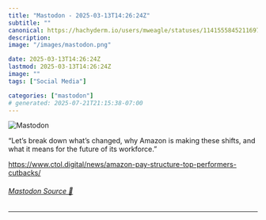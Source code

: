 ```yaml
---
title: "Mastodon - 2025-03-13T14:26:24Z"
subtitle: ""
canonical: https://hachyderm.io/users/mweagle/statuses/114155584521169700
description:
image: "/images/mastodon.png"

date: 2025-03-13T14:26:24Z
lastmod: 2025-03-13T14:26:24Z
image: ""
tags: ["Social Media"]

categories: ["mastodon"]
# generated: 2025-07-21T21:15:38-07:00
---
```

![Mastodon](/images/mastodon.png)

<p>“Let’s break down what’s changed, why Amazon is making these shifts, and what it means for the future of its workforce.”</p><p><a href="https://www.ctol.digital/news/amazon-pay-structure-top-performers-cutbacks/" target="_blank" rel="nofollow noopener noreferrer" translate="no"><span class="invisible">https://www.</span><span class="ellipsis">ctol.digital/news/amazon-pay-s</span><span class="invisible">tructure-top-performers-cutbacks/</span></a></p>


###### [Mastodon Source 🐘](https://hachyderm.io/@mweagle/114155584521169700)

___
